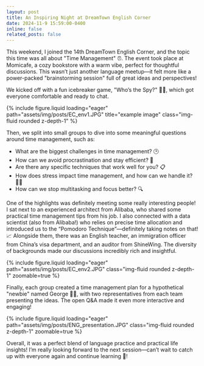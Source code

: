 ```yaml
---
layout: post
title: An Inspiring Night at DreamTown English Corner
date: 2024-11-9 15:59:00-0400
inline: false
related_posts: false
---
```

This weekend, I joined the 14th DreamTown English Corner, and the topic this time was all about "Time Management" ⏰. The event took place at Momicafe, a cozy bookstore with a warm vibe, perfect for thoughtful discussions. This wasn’t just another language meetup—it felt more like a power-packed "brainstorming session" full of great ideas and perspectives!

We kicked off with a fun icebreaker game, "Who’s the Spy?" 🕵️‍♂️, which got everyone comfortable and ready to chat. 

<div class="row">
    <div class="col-sm mt-3 mt-md-0">
        {% include figure.liquid loading="eager" path="assets/img/posts/EC_env1.JPG" title="example image" class="img-fluid rounded z-depth-1" %}
    </div>
</div>


Then, we split into small groups to dive into some meaningful questions around time management, such as:

- What are the biggest challenges in time management? 🕑
- How can we avoid procrastination and stay efficient? 🚀
- Are there any specific techniques that work well for you? 📋
- How does stress impact time management, and how can we handle it? 💆‍♀️
- How can we stop multitasking and focus better? 🔍

One of the highlights was definitely meeting some really interesting people! I sat next to an experienced architect from Alibaba, who shared some practical time management tips from his job. I also connected with a data scientist (also from Alibaba!) who relies on precise time allocation and introduced us to the “Pomodoro Technique”—definitely taking notes on that! 📈 Alongside them, there was an English teacher, an immigration officer from China’s visa department, and an auditor from ShineWing. The diversity of backgrounds made our discussions incredibly rich and insightful.

<div class="row mt-3">
    <div class="col-sm mt-3 mt-md-0">
        {% include figure.liquid loading="eager" path="assets/img/posts/EC_env2.JPG" class="img-fluid rounded z-depth-1" zoomable=true %}
    </div>
</div>

Finally, each group created a time management plan for a hypothetical "newbie" named George 🧑‍💼, with two representatives from each team presenting the ideas. The open Q&A made it even more interactive and engaging!

<div class="row mt-3">
    <div class="col-sm mt-3 mt-md-0">
        {% include figure.liquid loading="eager" path="assets/img/posts/ENG_presentation.JPG" class="img-fluid rounded z-depth-1" zoomable=true %}
    </div>
</div>



Overall, it was a perfect blend of language practice and practical life insights! I’m really looking forward to the next session—can’t wait to catch up with everyone again and continue learning 🌟!
